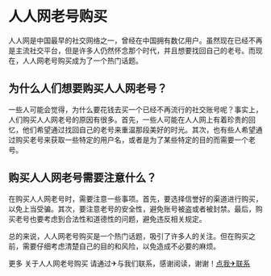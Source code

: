 # 人人网老号购买

人人网是中国最早的社交网络之一，曾经在中国拥有数亿用户。虽然现在已经不再是主流社交平台，但是许多人仍然怀念那个时代，并且想要找回自己的老号。而现在，人人网老号购买成为了一个热门话题。

## 为什么人们想要购买人人网老号？

一些人可能会觉得，为什么要花钱去买一个已经不再流行的社交账号呢？事实上，人们购买人人网老号的原因有很多。首先，一些人可能在人人网上有着珍贵的回忆，他们希望通过找回自己的老号来重温那段美好的时光。其次，也有些人希望通过购买老号来获取一些特定的用户名，或者是为了某些特定的目的而需要一个老号。

## 购买人人网老号需要注意什么？

在购买人人网老号时，需要注意一些事项。首先，要选择信誉好的渠道进行购买，以免上当受骗。其次，要注意老号的安全性，避免账号被盗或者被封禁。最后，购买老号也要考虑到合法性和道德性的问题，避免违反相关规定。

总的来说，人人网老号购买是一个热门话题，吸引了许多人的关注。但在购买之前，需要仔细考虑清楚自己的目的和风险，以免造成不必要的麻烦。

更多 关于人人网老号购买 请通过✈与我们联系，感谢阅读，谢谢！[点我✈联系](https://ss.k02.cc)